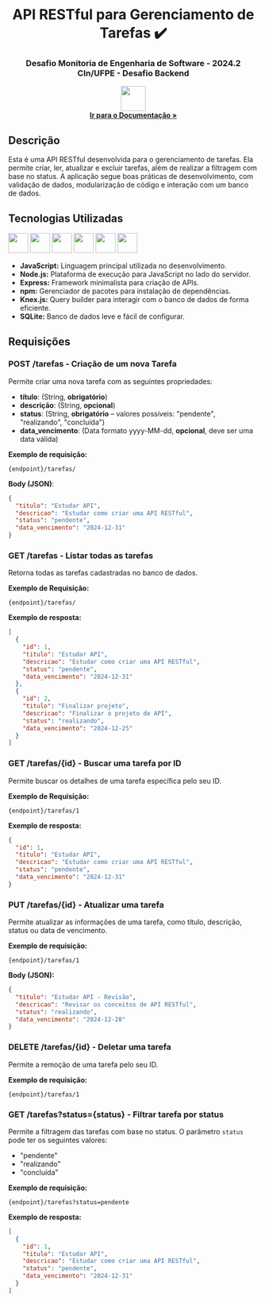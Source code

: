 <h1 align="center">API RESTful para Gerenciamento de Tarefas ✔️</h1> 
  <h3 align="center">Desafio Monitoria de Engenharia de Software - 2024.2 CIn/UFPE - Desafio Backend</h3>

<p align="center">
    <img width="50px" src="https://cdn.jsdelivr.net/gh/devicons/devicon@latest/icons/postman/postman-original.svg" />    
    <br />
        <a href="https://documenter.getpostman.com/view/40958428/2sAYQWKtWz"><strong>Ir para o Documentação »</strong></a>
    <br />
</p>

## Descrição
Esta é uma API RESTful desenvolvida para o gerenciamento de tarefas. Ela permite criar, ler, atualizar e excluir tarefas, além de realizar a filtragem com base no status. A aplicação segue boas práticas de desenvolvimento, com validação de dados, modularização de código e interação com um banco de dados.

## Tecnologias Utilizadas

<div>
        <img width="40px" src="https://cdn.jsdelivr.net/gh/devicons/devicon@latest/icons/javascript/javascript-original.svg" />
        <img width="40px" src="https://cdn.jsdelivr.net/gh/devicons/devicon@latest/icons/nodejs/nodejs-original-wordmark.svg"/>
        <img width="40px" src="https://cdn.jsdelivr.net/gh/devicons/devicon@latest/icons/express/express-original.svg" />
        <img width="40px" src="https://cdn.jsdelivr.net/gh/devicons/devicon@latest/icons/npm/npm-original-wordmark.svg" />
        <img width="40px" src="https://cdn.jsdelivr.net/gh/devicons/devicon@latest/icons/knexjs/knexjs-original.svg" >
        <img width="40px" src="https://cdn.jsdelivr.net/gh/devicons/devicon@latest/icons/sqlite/sqlite-original.svg" />
</div>

- **JavaScript:** Linguagem principal utilizada no desenvolvimento.
- **Node.js:** Plataforma de execução para JavaScript no lado do servidor.
- **Express:** Framework minimalista para criação de APIs.
- **npm:** Gerenciador de pacotes para instalação de dependências.
- **Knex.js:** Query builder para interagir com o banco de dados de forma eficiente.
- **SQLite:** Banco de dados leve e fácil de configurar.


## Requisições

### POST /tarefas - Criação de um nova Tarefa
Permite criar uma nova tarefa com as seguintes propriedades:
- **título**: (String, **obrigatório**)
- **descrição**: (String, **opcional**)
- **status**: (String, **obrigatório** – valores possíveis: "pendente", "realizando", "concluída")
- **data_vencimento**: (Data formato yyyy-MM-dd, **opcional**, deve ser uma data válida)

**Exemplo de requisição:**

```url
{endpoint}/tarefas/
```

**Body (JSON)**:
```json
{
  "titulo": "Estudar API",
  "descricao": "Estudar como criar uma API RESTful",
  "status": "pendente",
  "data_vencimento": "2024-12-31"
}
```

### GET /tarefas - Listar todas as tarefas
Retorna todas as tarefas cadastradas no banco de dados.  

**Exemplo de Requisição:**
```url
{endpoint}/tarefas/
```
**Exemplo de resposta:**
```json
[
  {
    "id": 1,
    "titulo": "Estudar API",
    "descricao": "Estudar como criar uma API RESTful",
    "status": "pendente",
    "data_vencimento": "2024-12-31"
  },
  {
    "id": 2,
    "titulo": "Finalizar projeto",
    "descricao": "Finalizar o projeto de API",
    "status": "realizando",
    "data_vencimento": "2024-12-25"
  }
]
```

### GET /tarefas/{id} - Buscar uma tarefa por ID 
Permite buscar os detalhes de uma tarefa específica pelo seu ID. 

**Exemplo de Requisição:**
```url
{endpoint}/tarefas/1
```
**Exemplo de resposta:**
```json
{
  "id": 1,
  "titulo": "Estudar API",
  "descricao": "Estudar como criar uma API RESTful",
  "status": "pendente",
  "data_vencimento": "2024-12-31"
}
```

### PUT /tarefas/{id} - Atualizar uma tarefa
Permite atualizar as informações de uma tarefa, como título, descrição, status ou data de vencimento.

**Exemplo de requisição:**
```url
{endpoint}/tarefas/1
```
**Body (JSON):**
```json
{
  "titulo": "Estudar API - Revisão",
  "descricao": "Revisar os conceitos de API RESTful",
  "status": "realizando",
  "data_vencimento": "2024-12-28"
}
```

### DELETE /tarefas/{id} - Deletar uma tarefa
Permite a remoção de uma tarefa pelo seu ID.

**Exemplo de requisição:**
```
{endpoint}/tarefas/1
```

### GET /tarefas?status={status} - Filtrar tarefa por status
Permite a filtragem das tarefas com base no status. O parâmetro `status` pode ter os seguintes valores:
- "pendente"
- "realizando"
- "concluída"

**Exemplo de requisição:**
```
{endpoint}/tarefas?status=pendente
```

**Exemplo de resposta:**
```json
[
  {
    "id": 1,
    "titulo": "Estudar API",
    "descricao": "Estudar como criar uma API RESTful",
    "status": "pendente",
    "data_vencimento": "2024-12-31"
  }
]
```
